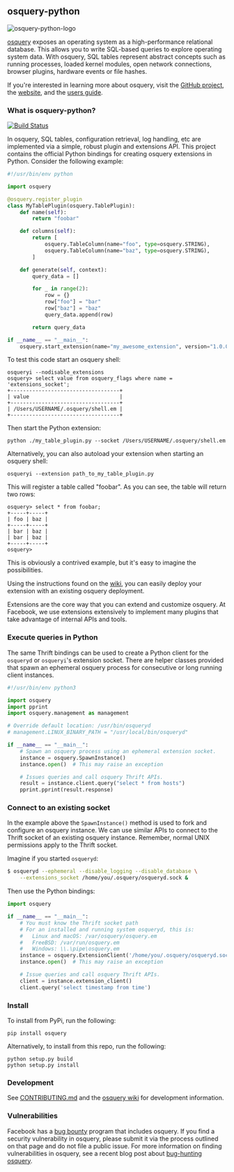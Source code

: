 ## osquery-python

![osquery-python-logo](https://i.imgur.com/9Vy2GFx.png)

[osquery](https://github.com/facebook/osquery) exposes an operating system as a high-performance relational database. This allows you to write SQL-based queries to explore operating system data. With osquery, SQL tables represent abstract concepts such as running processes, loaded kernel modules, open network connections, browser plugins, hardware events or file hashes.

If you're interested in learning more about osquery, visit the [GitHub project](https://github.com/facebook/osquery), the [website](https://osquery.io), and the [users guide](https://osquery.readthedocs.org/).

### What is osquery-python?

[![Build Status](https://travis-ci.org/osquery/osquery-python.svg?branch=master)](https://travis-ci.org/osquery/osquery-python)

In osquery, SQL tables, configuration retrieval, log handling, etc are implemented via a simple, robust plugin and extensions API. This project contains the official Python bindings for creating osquery extensions in Python. Consider the following example:

```python
#!/usr/bin/env python

import osquery

@osquery.register_plugin
class MyTablePlugin(osquery.TablePlugin):
    def name(self):
        return "foobar"

    def columns(self):
        return [
            osquery.TableColumn(name="foo", type=osquery.STRING),
            osquery.TableColumn(name="baz", type=osquery.STRING),
        ]

    def generate(self, context):
        query_data = []

        for _ in range(2):
            row = {}
            row["foo"] = "bar"
            row["baz"] = "baz"
            query_data.append(row)

        return query_data

if __name__ == "__main__":
    osquery.start_extension(name="my_awesome_extension", version="1.0.0")
```

To test this code start an osquery shell:

```
osqueryi --nodisable_extensions
osquery> select value from osquery_flags where name = 'extensions_socket';
+-----------------------------------+
| value                             |
+-----------------------------------+
| /Users/USERNAME/.osquery/shell.em |
+-----------------------------------+
```

Then start the Python extension:

```
python ./my_table_plugin.py --socket /Users/USERNAME/.osquery/shell.em
```

Alternatively, you can also autoload your extension when starting an osquery shell:

```
osqueryi --extension path_to_my_table_plugin.py
```

This will register a table called "foobar". As you can see, the table will return two rows:

```
osquery> select * from foobar;
+-----+-----+
| foo | baz |
+-----+-----+
| bar | baz |
| bar | baz |
+-----+-----+
osquery>
```

This is obviously a contrived example, but it's easy to imagine the possibilities.

Using the instructions found on the [wiki](https://osquery.readthedocs.org/en/latest/development/osquery-sdk/), you can easily deploy your extension with an existing osquery deployment.

Extensions are the core way that you can extend and customize osquery. At Facebook, we use extensions extensively to implement many plugins that take advantage of internal APIs and tools.

### Execute queries in Python

The same Thrift bindings can be used to create a Python client for the `osqueryd` or `osqueryi`'s extension socket. There are helper classes provided that spawn an ephemeral osquery process for consecutive or long running client instances.

```python
#!/usr/bin/env python3

import osquery
import pprint
import osquery.management as management

# Override default location: /usr/bin/osqueryd
# management.LINUX_BINARY_PATH = "/usr/local/bin/osqueryd"

if __name__ == "__main__":
    # Spawn an osquery process using an ephemeral extension socket.
    instance = osquery.SpawnInstance()
    instance.open()  # This may raise an exception

    # Issues queries and call osquery Thrift APIs.
    result = instance.client.query("select * from hosts")
    pprint.pprint(result.response)
```

### Connect to an existing socket

In the example above the `SpawnInstance()` method is used to fork and configure an osquery instance. We can use similar APIs to connect to the Thrift socket of an existing osquery instance. Remember, normal UNIX permissions apply to the Thrift socket.

Imagine if you started `osqueryd`:
```sh
$ osqueryd --ephemeral --disable_logging --disable_database \
    --extensions_socket /home/you/.osquery/osqueryd.sock &
```

Then use the Python bindings:
```python
import osquery

if __name__ == "__main__":
    # You must know the Thrift socket path
    # For an installed and running system osqueryd, this is:
    #   Linux and macOS: /var/osquery/osquery.em
    #   FreeBSD: /var/run/osquery.em
    #   Windows: \\.\pipe\osquery.em
    instance = osquery.ExtensionClient('/home/you/.osquery/osqueryd.sock')
    instance.open()  # This may raise an exception

    # Issue queries and call osquery Thrift APIs.
    client = instance.extension_client()
    client.query('select timestamp from time')
```

### Install

To install from PyPi, run the following:

```
pip install osquery
```

Alternatively, to install from this repo, run the following:

```
python setup.py build
python setup.py install
```


### Development

See [CONTRIBUTING.md](https://github.com/osquery/osquery-python/blob/master/CONTRIBUTING.md) and the [osquery wiki](https://osquery.readthedocs.org) for development information.

### Vulnerabilities

Facebook has a [bug bounty](https://www.facebook.com/whitehat/) program that includes osquery. If you find a security vulnerability in osquery, please submit it via the process outlined on that page and do not file a public issue. For more information on finding vulnerabilities in osquery, see a recent blog post about [bug-hunting osquery](https://www.facebook.com/notes/facebook-bug-bounty/bug-hunting-osquery/954850014529225).
